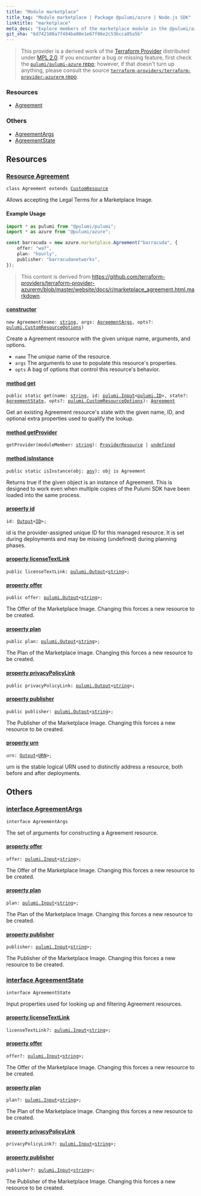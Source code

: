 ```yaml
---
title: "Module marketplace"
title_tag: "Module marketplace | Package @pulumi/azure | Node.js SDK"
linktitle: "marketplace"
meta_desc: "Explore members of the marketplace module in the @pulumi/azure package."
git_sha: "6d742100a7f494ba00e1e67f86e2c53bcca85a5b"
---
```


<!-- WARNING: this page was generated by a tool. Do not edit it by hand. -->
<!-- To change it, please see https://github.com/pulumi/docs/tree/master/tools/tscdocgen. -->


> This provider is a derived work of the [Terraform Provider](https://github.com/terraform-providers/terraform-provider-azurerm)
> distributed under [MPL 2.0](https://www.mozilla.org/en-US/MPL/2.0/). If you encounter a bug or missing feature,
> first check the [`pulumi/pulumi-azure` repo](https://github.com/pulumi/pulumi-azure/issues); however, if that doesn't turn up anything,
> please consult the source [`terraform-providers/terraform-provider-azurerm` repo](https://github.com/terraform-providers/terraform-provider-azurerm/issues).





<h3>Resources</h3>
<ul class="api">
    <li><a href="#Agreement"><span class="symbol resource"></span>Agreement</a></li>
</ul>


<h3>Others</h3>
<ul class="api">
    <li><a href="#AgreementArgs"><span class="symbol api"></span>AgreementArgs</a></li>
    <li><a href="#AgreementState"><span class="symbol api"></span>AgreementState</a></li>
</ul>


<h2 id="resources">Resources</h2>
<h3 class="pdoc-module-header" id="Agreement" data-link-title="Agreement">
    <a href="https://github.com/pulumi/pulumi-azure/blob/6d742100a7f494ba00e1e67f86e2c53bcca85a5b/sdk/nodejs/marketplace/agreement.ts#L27">
        Resource <strong>Agreement</strong>
    </a>
</h3>

<pre class="highlight"><code><span class='kr'>class</span> <span class='nx'>Agreement</span> <span class='kr'>extends</span> <a href='/docs/reference/pkg/nodejs/pulumi/pulumi/#CustomResource'>CustomResource</a></code></pre>

Allows accepting the Legal Terms for a Marketplace Image.

#### Example Usage



```typescript
import * as pulumi from "@pulumi/pulumi";
import * as azure from "@pulumi/azure";

const barracuda = new azure.marketplace.Agreement("barracuda", {
    offer: "waf",
    plan: "hourly",
    publisher: "barracudanetworks",
});
```

> This content is derived from https://github.com/terraform-providers/terraform-provider-azurerm/blob/master/website/docs/r/marketplace_agreement.html.markdown.

<h4 class="pdoc-member-header" id="Agreement-constructor">
<a class="pdoc-child-name" href="https://github.com/pulumi/pulumi-azure/blob/6d742100a7f494ba00e1e67f86e2c53bcca85a5b/sdk/nodejs/marketplace/agreement.ts#L67"> <b>constructor</b></a>
</h4>


<pre class="highlight"><code><span class='kd'></span><span class='kd'>new</span> Agreement(name: <span class='kd'><a href='https://developer.mozilla.org/en-US/docs/Web/JavaScript/Reference/Global_Objects/String'>string</a></span>, args: <a href='#AgreementArgs'>AgreementArgs</a>, opts?: <a href='/docs/reference/pkg/nodejs/pulumi/pulumi/#CustomResourceOptions'>pulumi.CustomResourceOptions</a>)</code></pre>


Create a Agreement resource with the given unique name, arguments, and options.

* `name` The _unique_ name of the resource.
* `args` The arguments to use to populate this resource&#39;s properties.
* `opts` A bag of options that control this resource&#39;s behavior.

<h4 class="pdoc-member-header" id="Agreement-get">
<a class="pdoc-child-name" href="https://github.com/pulumi/pulumi-azure/blob/6d742100a7f494ba00e1e67f86e2c53bcca85a5b/sdk/nodejs/marketplace/agreement.ts#L36">method <b>get</b></a>
</h4>


<pre class="highlight"><code><span class='kd'>public static </span>get(name: <span class='kd'><a href='https://developer.mozilla.org/en-US/docs/Web/JavaScript/Reference/Global_Objects/String'>string</a></span>, id: <a href='/docs/reference/pkg/nodejs/pulumi/pulumi/#Input'>pulumi.Input</a>&lt;<a href='/docs/reference/pkg/nodejs/pulumi/pulumi/#ID'>pulumi.ID</a>&gt;, state?: <a href='#AgreementState'>AgreementState</a>, opts?: <a href='/docs/reference/pkg/nodejs/pulumi/pulumi/#CustomResourceOptions'>pulumi.CustomResourceOptions</a>): <a href='#Agreement'>Agreement</a></code></pre>


Get an existing Agreement resource's state with the given name, ID, and optional extra
properties used to qualify the lookup.

<h4 class="pdoc-member-header" id="Agreement-getProvider">
<a class="pdoc-child-name" href="https://github.com/pulumi/pulumi-azure/blob/6d742100a7f494ba00e1e67f86e2c53bcca85a5b/sdk/nodejs/marketplace/agreement.ts#L27">method <b>getProvider</b></a>
</h4>


<pre class="highlight"><code><span class='kd'></span>getProvider(moduleMember: <span class='kd'><a href='https://developer.mozilla.org/en-US/docs/Web/JavaScript/Reference/Global_Objects/String'>string</a></span>): <a href='/docs/reference/pkg/nodejs/pulumi/pulumi/#ProviderResource'>ProviderResource</a> | <span class='kd'><a href='https://developer.mozilla.org/en-US/docs/Web/JavaScript/Reference/Global_Objects/undefined'>undefined</a></span></code></pre>

<h4 class="pdoc-member-header" id="Agreement-isInstance">
<a class="pdoc-child-name" href="https://github.com/pulumi/pulumi-azure/blob/6d742100a7f494ba00e1e67f86e2c53bcca85a5b/sdk/nodejs/marketplace/agreement.ts#L47">method <b>isInstance</b></a>
</h4>


<pre class="highlight"><code><span class='kd'>public static </span>isInstance(obj: <span class='kd'><a href='https://www.typescriptlang.org/docs/handbook/basic-types.html#any'>any</a></span>): obj is Agreement</code></pre>


Returns true if the given object is an instance of Agreement.  This is designed to work even
when multiple copies of the Pulumi SDK have been loaded into the same process.

<h4 class="pdoc-member-header" id="Agreement-id">
<a class="pdoc-child-name" href="https://github.com/pulumi/pulumi-azure/blob/6d742100a7f494ba00e1e67f86e2c53bcca85a5b/sdk/nodejs/marketplace/agreement.ts#L27">property <b>id</b></a>
</h4>

<pre class="highlight"><code><span class='kd'></span>id: <a href='/docs/reference/pkg/nodejs/pulumi/pulumi/#Output'>Output</a>&lt;<a href='/docs/reference/pkg/nodejs/pulumi/pulumi/#ID'>ID</a>&gt;;</code></pre>

id is the provider-assigned unique ID for this managed resource.  It is set during
deployments and may be missing (undefined) during planning phases.

<h4 class="pdoc-member-header" id="Agreement-licenseTextLink">
<a class="pdoc-child-name" href="https://github.com/pulumi/pulumi-azure/blob/6d742100a7f494ba00e1e67f86e2c53bcca85a5b/sdk/nodejs/marketplace/agreement.ts#L54">property <b>licenseTextLink</b></a>
</h4>

<pre class="highlight"><code><span class='kd'>public </span>licenseTextLink: <a href='/docs/reference/pkg/nodejs/pulumi/pulumi/#Output'>pulumi.Output</a>&lt;<span class='kd'><a href='https://developer.mozilla.org/en-US/docs/Web/JavaScript/Reference/Global_Objects/String'>string</a></span>&gt;;</code></pre>
<h4 class="pdoc-member-header" id="Agreement-offer">
<a class="pdoc-child-name" href="https://github.com/pulumi/pulumi-azure/blob/6d742100a7f494ba00e1e67f86e2c53bcca85a5b/sdk/nodejs/marketplace/agreement.ts#L58">property <b>offer</b></a>
</h4>

<pre class="highlight"><code><span class='kd'>public </span>offer: <a href='/docs/reference/pkg/nodejs/pulumi/pulumi/#Output'>pulumi.Output</a>&lt;<span class='kd'><a href='https://developer.mozilla.org/en-US/docs/Web/JavaScript/Reference/Global_Objects/String'>string</a></span>&gt;;</code></pre>

The Offer of the Marketplace Image. Changing this forces a new resource to be created.

<h4 class="pdoc-member-header" id="Agreement-plan">
<a class="pdoc-child-name" href="https://github.com/pulumi/pulumi-azure/blob/6d742100a7f494ba00e1e67f86e2c53bcca85a5b/sdk/nodejs/marketplace/agreement.ts#L62">property <b>plan</b></a>
</h4>

<pre class="highlight"><code><span class='kd'>public </span>plan: <a href='/docs/reference/pkg/nodejs/pulumi/pulumi/#Output'>pulumi.Output</a>&lt;<span class='kd'><a href='https://developer.mozilla.org/en-US/docs/Web/JavaScript/Reference/Global_Objects/String'>string</a></span>&gt;;</code></pre>

The Plan of the Marketplace Image. Changing this forces a new resource to be created.

<h4 class="pdoc-member-header" id="Agreement-privacyPolicyLink">
<a class="pdoc-child-name" href="https://github.com/pulumi/pulumi-azure/blob/6d742100a7f494ba00e1e67f86e2c53bcca85a5b/sdk/nodejs/marketplace/agreement.ts#L63">property <b>privacyPolicyLink</b></a>
</h4>

<pre class="highlight"><code><span class='kd'>public </span>privacyPolicyLink: <a href='/docs/reference/pkg/nodejs/pulumi/pulumi/#Output'>pulumi.Output</a>&lt;<span class='kd'><a href='https://developer.mozilla.org/en-US/docs/Web/JavaScript/Reference/Global_Objects/String'>string</a></span>&gt;;</code></pre>
<h4 class="pdoc-member-header" id="Agreement-publisher">
<a class="pdoc-child-name" href="https://github.com/pulumi/pulumi-azure/blob/6d742100a7f494ba00e1e67f86e2c53bcca85a5b/sdk/nodejs/marketplace/agreement.ts#L67">property <b>publisher</b></a>
</h4>

<pre class="highlight"><code><span class='kd'>public </span>publisher: <a href='/docs/reference/pkg/nodejs/pulumi/pulumi/#Output'>pulumi.Output</a>&lt;<span class='kd'><a href='https://developer.mozilla.org/en-US/docs/Web/JavaScript/Reference/Global_Objects/String'>string</a></span>&gt;;</code></pre>

The Publisher of the Marketplace Image. Changing this forces a new resource to be created.

<h4 class="pdoc-member-header" id="Agreement-urn">
<a class="pdoc-child-name" href="https://github.com/pulumi/pulumi-azure/blob/6d742100a7f494ba00e1e67f86e2c53bcca85a5b/sdk/nodejs/marketplace/agreement.ts#L27">property <b>urn</b></a>
</h4>

<pre class="highlight"><code><span class='kd'></span>urn: <a href='/docs/reference/pkg/nodejs/pulumi/pulumi/#Output'>Output</a>&lt;<a href='/docs/reference/pkg/nodejs/pulumi/pulumi/#URN'>URN</a>&gt;;</code></pre>

urn is the stable logical URN used to distinctly address a resource, both before and after
deployments.



<h2 id="apis">Others</h2>
<h3 class="pdoc-module-header" id="AgreementArgs" data-link-title="AgreementArgs">
    <a href="https://github.com/pulumi/pulumi-azure/blob/6d742100a7f494ba00e1e67f86e2c53bcca85a5b/sdk/nodejs/marketplace/agreement.ts#L137">
        interface <strong>AgreementArgs</strong>
    </a>
</h3>

<pre class="highlight"><code><span class='kr'>interface</span> <span class='nx'>AgreementArgs</span></code></pre>

The set of arguments for constructing a Agreement resource.

<h4 class="pdoc-member-header" id="AgreementArgs-offer">
<a class="pdoc-child-name" href="https://github.com/pulumi/pulumi-azure/blob/6d742100a7f494ba00e1e67f86e2c53bcca85a5b/sdk/nodejs/marketplace/agreement.ts#L141">property <b>offer</b></a>
</h4>

<pre class="highlight"><code><span class='kd'></span>offer: <a href='/docs/reference/pkg/nodejs/pulumi/pulumi/#Input'>pulumi.Input</a>&lt;<span class='kd'><a href='https://developer.mozilla.org/en-US/docs/Web/JavaScript/Reference/Global_Objects/String'>string</a></span>&gt;;</code></pre>

The Offer of the Marketplace Image. Changing this forces a new resource to be created.

<h4 class="pdoc-member-header" id="AgreementArgs-plan">
<a class="pdoc-child-name" href="https://github.com/pulumi/pulumi-azure/blob/6d742100a7f494ba00e1e67f86e2c53bcca85a5b/sdk/nodejs/marketplace/agreement.ts#L145">property <b>plan</b></a>
</h4>

<pre class="highlight"><code><span class='kd'></span>plan: <a href='/docs/reference/pkg/nodejs/pulumi/pulumi/#Input'>pulumi.Input</a>&lt;<span class='kd'><a href='https://developer.mozilla.org/en-US/docs/Web/JavaScript/Reference/Global_Objects/String'>string</a></span>&gt;;</code></pre>

The Plan of the Marketplace Image. Changing this forces a new resource to be created.

<h4 class="pdoc-member-header" id="AgreementArgs-publisher">
<a class="pdoc-child-name" href="https://github.com/pulumi/pulumi-azure/blob/6d742100a7f494ba00e1e67f86e2c53bcca85a5b/sdk/nodejs/marketplace/agreement.ts#L149">property <b>publisher</b></a>
</h4>

<pre class="highlight"><code><span class='kd'></span>publisher: <a href='/docs/reference/pkg/nodejs/pulumi/pulumi/#Input'>pulumi.Input</a>&lt;<span class='kd'><a href='https://developer.mozilla.org/en-US/docs/Web/JavaScript/Reference/Global_Objects/String'>string</a></span>&gt;;</code></pre>

The Publisher of the Marketplace Image. Changing this forces a new resource to be created.

<h3 class="pdoc-module-header" id="AgreementState" data-link-title="AgreementState">
    <a href="https://github.com/pulumi/pulumi-azure/blob/6d742100a7f494ba00e1e67f86e2c53bcca85a5b/sdk/nodejs/marketplace/agreement.ts#L117">
        interface <strong>AgreementState</strong>
    </a>
</h3>

<pre class="highlight"><code><span class='kr'>interface</span> <span class='nx'>AgreementState</span></code></pre>

Input properties used for looking up and filtering Agreement resources.

<h4 class="pdoc-member-header" id="AgreementState-licenseTextLink">
<a class="pdoc-child-name" href="https://github.com/pulumi/pulumi-azure/blob/6d742100a7f494ba00e1e67f86e2c53bcca85a5b/sdk/nodejs/marketplace/agreement.ts#L118">property <b>licenseTextLink</b></a>
</h4>

<pre class="highlight"><code><span class='kd'></span>licenseTextLink?: <a href='/docs/reference/pkg/nodejs/pulumi/pulumi/#Input'>pulumi.Input</a>&lt;<span class='kd'><a href='https://developer.mozilla.org/en-US/docs/Web/JavaScript/Reference/Global_Objects/String'>string</a></span>&gt;;</code></pre>
<h4 class="pdoc-member-header" id="AgreementState-offer">
<a class="pdoc-child-name" href="https://github.com/pulumi/pulumi-azure/blob/6d742100a7f494ba00e1e67f86e2c53bcca85a5b/sdk/nodejs/marketplace/agreement.ts#L122">property <b>offer</b></a>
</h4>

<pre class="highlight"><code><span class='kd'></span>offer?: <a href='/docs/reference/pkg/nodejs/pulumi/pulumi/#Input'>pulumi.Input</a>&lt;<span class='kd'><a href='https://developer.mozilla.org/en-US/docs/Web/JavaScript/Reference/Global_Objects/String'>string</a></span>&gt;;</code></pre>

The Offer of the Marketplace Image. Changing this forces a new resource to be created.

<h4 class="pdoc-member-header" id="AgreementState-plan">
<a class="pdoc-child-name" href="https://github.com/pulumi/pulumi-azure/blob/6d742100a7f494ba00e1e67f86e2c53bcca85a5b/sdk/nodejs/marketplace/agreement.ts#L126">property <b>plan</b></a>
</h4>

<pre class="highlight"><code><span class='kd'></span>plan?: <a href='/docs/reference/pkg/nodejs/pulumi/pulumi/#Input'>pulumi.Input</a>&lt;<span class='kd'><a href='https://developer.mozilla.org/en-US/docs/Web/JavaScript/Reference/Global_Objects/String'>string</a></span>&gt;;</code></pre>

The Plan of the Marketplace Image. Changing this forces a new resource to be created.

<h4 class="pdoc-member-header" id="AgreementState-privacyPolicyLink">
<a class="pdoc-child-name" href="https://github.com/pulumi/pulumi-azure/blob/6d742100a7f494ba00e1e67f86e2c53bcca85a5b/sdk/nodejs/marketplace/agreement.ts#L127">property <b>privacyPolicyLink</b></a>
</h4>

<pre class="highlight"><code><span class='kd'></span>privacyPolicyLink?: <a href='/docs/reference/pkg/nodejs/pulumi/pulumi/#Input'>pulumi.Input</a>&lt;<span class='kd'><a href='https://developer.mozilla.org/en-US/docs/Web/JavaScript/Reference/Global_Objects/String'>string</a></span>&gt;;</code></pre>
<h4 class="pdoc-member-header" id="AgreementState-publisher">
<a class="pdoc-child-name" href="https://github.com/pulumi/pulumi-azure/blob/6d742100a7f494ba00e1e67f86e2c53bcca85a5b/sdk/nodejs/marketplace/agreement.ts#L131">property <b>publisher</b></a>
</h4>

<pre class="highlight"><code><span class='kd'></span>publisher?: <a href='/docs/reference/pkg/nodejs/pulumi/pulumi/#Input'>pulumi.Input</a>&lt;<span class='kd'><a href='https://developer.mozilla.org/en-US/docs/Web/JavaScript/Reference/Global_Objects/String'>string</a></span>&gt;;</code></pre>

The Publisher of the Marketplace Image. Changing this forces a new resource to be created.

